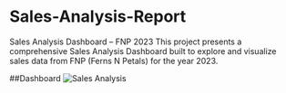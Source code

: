 # Sales-Analysis-Report
Sales Analysis Dashboard – FNP 2023 This project presents a comprehensive Sales Analysis Dashboard built to explore and visualize sales data from FNP (Ferns N Petals) for the year 2023. 

##Dashboard
![Sales Analysis](https://github.com/user-attachments/assets/9aa38a61-fb28-41eb-9d23-4652de5694af)
